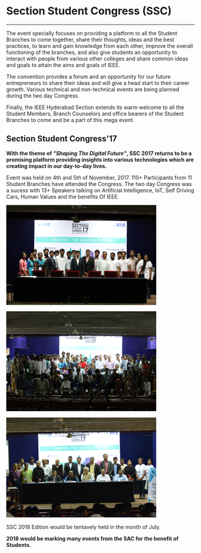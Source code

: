 # Section Student Congress (SSC) 
---

The event specially focuses on providing a platform to all the Student Branches to come together, share their thoughts, ideas and the best practices, to learn and gain knowledge from each other, improve the overall functioning of the branches, and also give students an opportunity to interact with people from various other colleges and share common ideas and goals to attain the aims and goals of IEEE.

The convention provides a forum and an opportunity for our future entrepreneurs to share their ideas and will give a head start to their career growth. Various technical and non-technical events are being planned during the two day Congress.

Finally, the IEEE Hyderabad Section extends its warm welcome to all the Student Members, Branch Counselors and office bearers of the Student Branches to come and be a part of this mega event.

## Section Student Congress'17

**With the theme of *"Shaping The Digital Future"*, SSC 2017 returns to be a promising platform providing insights into various technologies which are creating impact in our day-to-day lives.**

Event was held on 4th and 5th of November, 2017. 110+ Participants from 11 Student Branches have attended the Congress. The two day Congress was a sucess with 13+ Speakers talking on Artificial Intelligence, IoT, Self Driving Cars, Human Values and the benefits Of IEEE.

![SSC-17](/user/img/events/ssc-2017/IMG_3807.png)

![SSC-17](/user/img/events/ssc-2017/IMG_3781.png)

![SSC-17](/user/img/events/ssc-2017/DSC_0080.png)

SSC 2018 Edition would be tentavely held in the month of July.

**2018 would be marking many events from the SAC for the benefit of Students.**